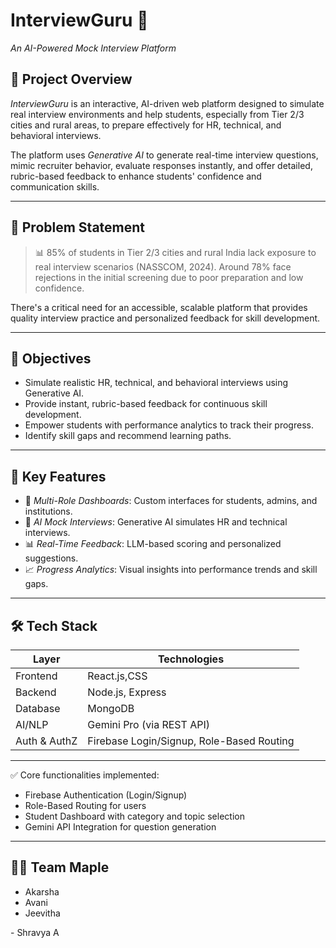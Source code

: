 # InterviewGuru 🎯
*An AI-Powered Mock Interview Platform*

## 🚀 Project Overview

*InterviewGuru* is an interactive, AI-driven web platform designed to simulate real interview environments and help students, especially from Tier 2/3 cities and rural areas, to prepare effectively for HR, technical, and behavioral interviews.

The platform uses *Generative AI* to generate real-time interview questions, mimic recruiter behavior, evaluate responses instantly, and offer detailed, rubric-based feedback to enhance students' confidence and communication skills.

---

## 🧠 Problem Statement

> 📊 85% of students in Tier 2/3 cities and rural India lack exposure to real interview scenarios (NASSCOM, 2024). Around 78% face rejections in the initial screening due to poor preparation and low confidence.

There's a critical need for an accessible, scalable platform that provides quality interview practice and personalized feedback for skill development.

---

## 🎯 Objectives

- Simulate realistic HR, technical, and behavioral interviews using Generative AI.
- Provide instant, rubric-based feedback for continuous skill development.
- Empower students with performance analytics to track their progress.
- Identify skill gaps and recommend learning paths.

---

## 🌟 Key Features

- 🔑 *Multi-Role Dashboards*: Custom interfaces for students, admins, and institutions.
- 🤖 *AI Mock Interviews*: Generative AI simulates HR and technical interviews.
- 📊 *Real-Time Feedback*: LLM-based scoring and personalized suggestions.
- 📈 *Progress Analytics*: Visual insights into performance trends and skill gaps.

---

## 🛠 Tech Stack

| Layer       | Technologies                            |
|-------------|------------------------------------------|
| Frontend    | React.js,CSS                             |
| Backend     | Node.js, Express                         |
| Database    | MongoDB                                  |
| AI/NLP      | Gemini Pro (via REST API)                |
| Auth & AuthZ| Firebase Login/Signup, Role-Based Routing|

---


✅ Core functionalities implemented:
- Firebase Authentication (Login/Signup)
- Role-Based Routing for users
- Student Dashboard with category and topic selection
- Gemini API Integration for question generation

---

## 👨‍💻 Team Maple

- Akarsha  
- Avani 
- Jeevitha

- Shravya A
  
